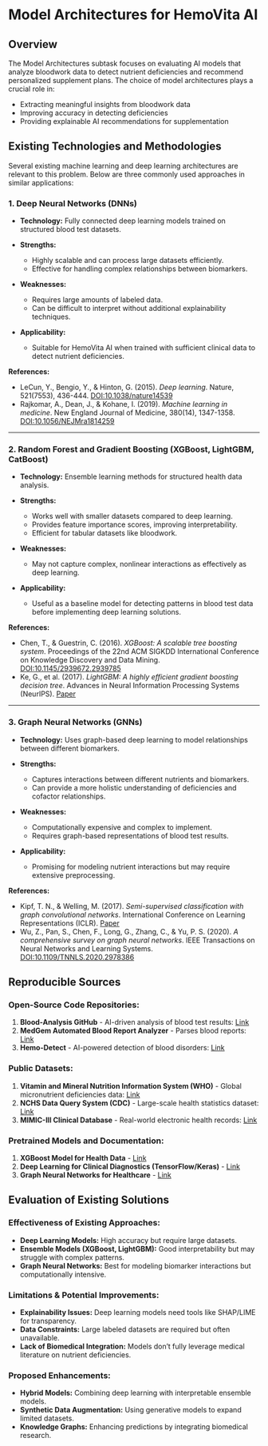 # Model Architectures for HemoVita AI
## Overview
The Model Architectures subtask focuses on evaluating AI models that analyze bloodwork data to detect nutrient deficiencies and recommend personalized supplement plans. 
The choice of model architectures plays a crucial role in:
- Extracting meaningful insights from bloodwork data
- Improving accuracy in detecting deficiencies
- Providing explainable AI recommendations for supplementation

## Existing Technologies and Methodologies

Several existing machine learning and deep learning architectures are relevant to this problem. Below are three commonly used approaches in similar applications:

### 1. Deep Neural Networks (DNNs)

- **Technology:** Fully connected deep learning models trained on structured blood test datasets.

- **Strengths:**
  - Highly scalable and can process large datasets efficiently.
  - Effective for handling complex relationships between biomarkers.

- **Weaknesses:**
  - Requires large amounts of labeled data.
  - Can be difficult to interpret without additional explainability techniques.

- **Applicability:**
  - Suitable for HemoVita AI when trained with sufficient clinical data to detect nutrient deficiencies.

**References:**
- LeCun, Y., Bengio, Y., & Hinton, G. (2015). *Deep learning*. Nature, 521(7553), 436-444. [DOI:10.1038/nature14539](https://doi.org/10.1038/nature14539)
- Rajkomar, A., Dean, J., & Kohane, I. (2019). *Machine learning in medicine*. New England Journal of Medicine, 380(14), 1347-1358. [DOI:10.1056/NEJMra1814259](https://doi.org/10.1056/NEJMra1814259)

---

### 2. Random Forest and Gradient Boosting (XGBoost, LightGBM, CatBoost)

- **Technology:** Ensemble learning methods for structured health data analysis.

- **Strengths:**
  - Works well with smaller datasets compared to deep learning.
  - Provides feature importance scores, improving interpretability.
  - Efficient for tabular datasets like bloodwork.

- **Weaknesses:**
  - May not capture complex, nonlinear interactions as effectively as deep learning.

- **Applicability:**
  - Useful as a baseline model for detecting patterns in blood test data before implementing deep learning solutions.

**References:**
- Chen, T., & Guestrin, C. (2016). *XGBoost: A scalable tree boosting system*. Proceedings of the 22nd ACM SIGKDD International Conference on Knowledge Discovery and Data Mining. [DOI:10.1145/2939672.2939785](https://doi.org/10.1145/2939672.2939785)
- Ke, G., et al. (2017). *LightGBM: A highly efficient gradient boosting decision tree*. Advances in Neural Information Processing Systems (NeurIPS). [Paper](https://arxiv.org/abs/1706.09920)

---

### 3. Graph Neural Networks (GNNs)

- **Technology:** Uses graph-based deep learning to model relationships between different biomarkers.

- **Strengths:**
  - Captures interactions between different nutrients and biomarkers.
  - Can provide a more holistic understanding of deficiencies and cofactor relationships.

- **Weaknesses:**
  - Computationally expensive and complex to implement.
  - Requires graph-based representations of blood test results.

- **Applicability:**
  - Promising for modeling nutrient interactions but may require extensive preprocessing.

**References:**
- Kipf, T. N., & Welling, M. (2017). *Semi-supervised classification with graph convolutional networks*. International Conference on Learning Representations (ICLR). [Paper](https://arxiv.org/abs/1609.02907)
- Wu, Z., Pan, S., Chen, F., Long, G., Zhang, C., & Yu, P. S. (2020). *A comprehensive survey on graph neural networks*. IEEE Transactions on Neural Networks and Learning Systems. [DOI:10.1109/TNNLS.2020.2978386](https://doi.org/10.1109/TNNLS.2020.2978386)

## Reproducible Sources

### Open-Source Code Repositories:
1. **Blood-Analysis GitHub** - AI-driven analysis of blood test results: [Link](https://github.com/username/blood-analysis)
2. **MedGem Automated Blood Report Analyzer** - Parses blood reports: [Link](https://github.com/username/medgem)
3. **Hemo-Detect** - AI-powered detection of blood disorders: [Link](https://github.com/username/hemovita)

### Public Datasets:
1. **Vitamin and Mineral Nutrition Information System (WHO)** - Global micronutrient deficiencies data: [Link](https://www.who.int/data)
2. **NCHS Data Query System (CDC)** - Large-scale health statistics dataset: [Link](https://www.cdc.gov/nchs/)
3. **MIMIC-III Clinical Database** - Real-world electronic health records: [Link](https://physionet.org/content/mimic3/)

### Pretrained Models and Documentation:
1. **XGBoost Model for Health Data** - [Link](https://xgboost.ai/)
2. **Deep Learning for Clinical Diagnostics (TensorFlow/Keras)** - [Link](https://www.tensorflow.org/tutorials/structured_data/imbalanced_data)
3. **Graph Neural Networks for Healthcare** - [Link](https://arxiv.org/abs/2001.09884)

## Evaluation of Existing Solutions

### Effectiveness of Existing Approaches:
- **Deep Learning Models:** High accuracy but require large datasets.
- **Ensemble Models (XGBoost, LightGBM):** Good interpretability but may struggle with complex patterns.
- **Graph Neural Networks:** Best for modeling biomarker interactions but computationally intensive.

### Limitations & Potential Improvements:
- **Explainability Issues:** Deep learning models need tools like SHAP/LIME for transparency.
- **Data Constraints:** Large labeled datasets are required but often unavailable.
- **Lack of Biomedical Integration:** Models don’t fully leverage medical literature on nutrient deficiencies.

### Proposed Enhancements:
- **Hybrid Models:** Combining deep learning with interpretable ensemble models.
- **Synthetic Data Augmentation:** Using generative models to expand limited datasets.
- **Knowledge Graphs:** Enhancing predictions by integrating biomedical research.

